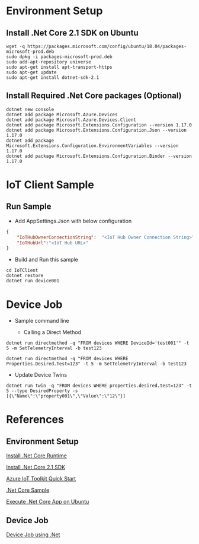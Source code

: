 Environment Setup
=================

## Install .Net Core 2.1 SDK on Ubuntu
```shell
wget -q https://packages.microsoft.com/config/ubuntu/18.04/packages-microsoft-prod.deb
sudo dpkg -i packages-microsoft-prod.deb
sudo add-apt-repository universe
sudo apt-get install apt-transport-https
sudo apt-get update
sudo apt-get install dotnet-sdk-2.1
```

## Install Required .Net Core packages (Optional)

```shell
dotnet new console
dotnet add package Microsoft.Azure.Devices
dotnet add package Microsoft.Azure.Devices.Client
dotnet add package Microsoft.Extensions.Configuration --version 1.17.0
dotnet add package Microsoft.Extensions.Configuration.Json --version 1.17.0
dotnet add package Microsoft.Extensions.Configuration.EnvironmentVariables --version 1.17.0
dotnet add package Microsoft.Extensions.Configuration.Binder --version 1.17.0
```


IoT Client Sample
=================

## Run Sample
-   Add AppSettings.Json with below configuration

```json
{
    "IoTHubOwnerConnectionString":  "<IoT Hub Owner Connection String>" ,
    "IoTHubUrl":"<IoT Hub URL>"
}
```

-   Build and Run this sample
```shell
cd IoTClient
dotnet restore
dotnet run device001
```

Device Job
==========

-   Sample command line

    -   Calling a Direct Method

```shell
dotnet run directmethod -q "FROM devices WHERE DeviceId='test001'" -t 5 -m SetTelemetryInterval -b test123
```

```
dotnet run directmethod -q "FROM devices WHERE Properties.Desired.Test=123" -t 5 -m SetTelemetryInterval -b test123
```

-   Update Device Twins

```shell
dotnet run twin -q "FROM devices WHERE properties.desired.test=123" -t 5 --type DesiredProperty -s [{\"Name\":\"property001\",\"Value\":\"12\"}]
```

References
==========

## Environment Setup
[Install .Net Core Runtime](https://docs.microsoft.com/zh-tw/dotnet/core/linux-prerequisites?tabs=netcore2x)

[Install .Net Core 2.1 SDK](https://dotnet.microsoft.com/download/linux-package-manager/rhel/sdk-2.1.300)

[Azure IoT Toolkit Quick Start](https://github.com/Microsoft/vscode-azure-iot-toolkit/wiki/Quickstart-.NET)

[.Net Core Sample](https://docs.microsoft.com/en-us/azure/iot-hub/quickstart-send-telemetry-dotnet#read-the-telemetry-from-your-hub)


[Execute .Net Core App on Ubuntu](https://stackoverflow.com/questions/46843863/how-to-run-net-core-console-app-on-linux)


## Device Job
[Device Job using .Net](https://docs.microsoft.com/zh-tw/azure/iot-hub/iot-hub-csharp-csharp-schedule-jobs)